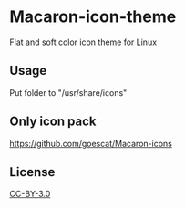 # Macaron-icon-theme
Flat and soft color icon theme for Linux

## Usage
Put folder to "/usr/share/icons"

## Only icon pack
https://github.com/goescat/Macaron-icons

## License
[CC-BY-3.0](https://creativecommons.org/licenses/by/3.0/)
